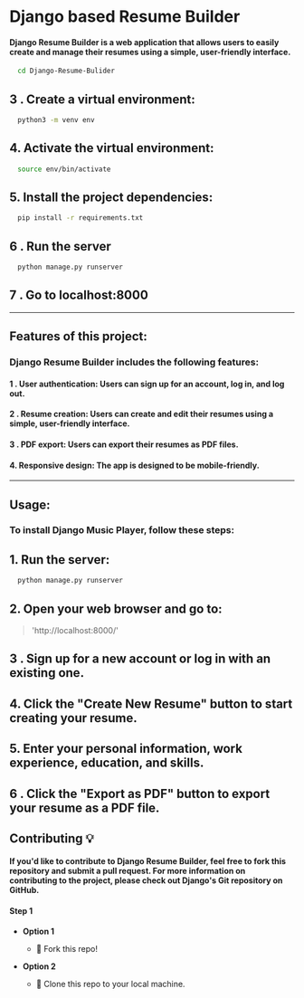 # Django based  Resume Builder

#### Django Resume Builder is a web application that allows users to easily create and manage their resumes using a simple, user-friendly interface.

```bash
  cd Django-Resume-Bulider
```
## 3 . Create a virtual environment:
```bash
  python3 -m venv env
```
## 4. Activate the virtual environment:
```bash
  source env/bin/activate
```
## 5. Install the project dependencies:
```bash
  pip install -r requirements.txt
```
## 6 . Run the server
```bash
  python manage.py runserver
```
## 7 . Go to localhost:8000
---

## Features of this project:

### Django Resume Builder includes the following features:

#### 1 . User authentication: Users can sign up for an account, log in, and log out.
#### 2 . Resume creation: Users can create and edit their resumes using a simple, user-friendly interface.
#### 3 . PDF export: Users can export their resumes as PDF files.
#### 4. Responsive design: The app is designed to be mobile-friendly.
---

## Usage:
### To install Django Music Player, follow these steps:
## 1. Run the server:

```bash
  python manage.py runserver
```

## 2. Open your web browser and go to:
>'http://localhost:8000/'
## 3 . Sign up for a new account or log in with an existing one.

## 4. Click the "Create New Resume" button to start creating your resume.

## 5. Enter your personal information, work experience, education, and skills.

## 6 . Click the "Export as PDF" button to export your resume as a PDF file.



## Contributing 💡

#### If you'd like to contribute to Django Resume Builder, feel free to fork this repository and submit a pull request. For more information on contributing to the project, please check out Django's Git repository on GitHub.


#### Step 1

- **Option 1**
    - 🍴 Fork this repo!

- **Option 2**
    - 👯 Clone this repo to your local machine.


